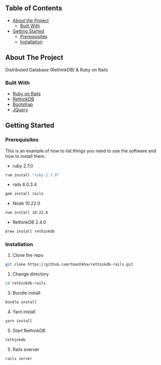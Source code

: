 <!-- TABLE OF CONTENTS -->
## Table of Contents

* [About the Project](#about-the-project)
  * [Built With](#built-with)
* [Getting Started](#getting-started)
  * [Prerequisites](#prerequisites)
  * [Installation](#installation)




<!-- ABOUT THE PROJECT -->
## About The Project

Distributed Database (RethinkDB) & Ruby on Rails

### Built With
* [Ruby on Rails](https://rubyonrails.org/)
* [RethinkDB](https://rethinkdb.com/)
* [Bootstrap](https://getbootstrap.com)
* [JQuery](https://jquery.com)

<!-- GETTING STARTED -->
## Getting Started

### Prerequisites

This is an example of how to list things you need to use the software and how to install them.
* ruby 2.7.0
```sh
rvm install "ruby-2.7.0"
```
* rails 6.0.3.4
```sh
gem install rails
```
* Node 10.22.0
```sh
nvm install 10.22.0
```
* RethinkDB 2.4.0
```sh
brew install rethinkdb
```

### Installation

1. Clone the repo
```sh
git clone https://github.com/tmanhkha/rethinkdb-rails.git
```
1. Change directory
```sh
cd rethinkdb-rails
```
3. Bundle install
```sh
bundle install
```
4. Yarn install
```sh
yarn install
```
5.  Start RethinkDB
```sh
rethinkdb
```
5.  Rails sverver
```sh
rails server
```
